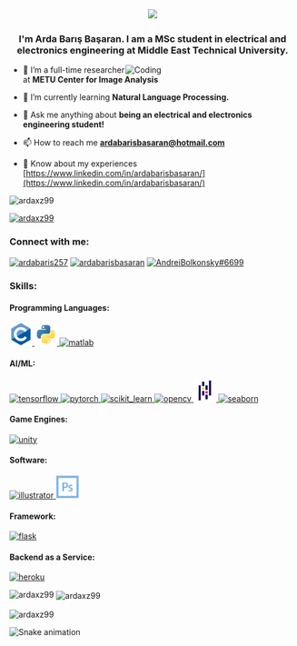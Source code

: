 <div style="text-align: center;">
  <img src="https://rishavanand.github.io/static/images/greetings.gif" style="width: 50%" />
  <h3>I'm Arda Barış Başaran. I am a MSc student in electrical and electronics engineering at Middle East Technical University.</h3>
</div>




<img align="right" alt="Coding" width="300" src="https://cdn.dribbble.com/users/4055494/screenshots/15215756/media/d2b66c4ca0192aa26d103448b3d1518b.gif">


- 🔭 I’m a full-time researcher at **METU Center for Image Analysis**

- 🌱 I’m currently learning **Natural Language Processing.**

- 💬 Ask me anything about **being an electrical and electronics engineering student!**

- 📫 How to reach me **ardabarisbasaran@hotmail.com**

- 📄 Know about my experiences [https://www.linkedin.com/in/ardabarisbasaran/](https://www.linkedin.com/in/ardabarisbasaran/)

<p align="left"> <img src="https://komarev.com/ghpvc/?username=ardaxz99&label=Profile%20views&color=0e75b6&style=flat" alt="ardaxz99" /> </p>

<p align="left"> <a href="https://github.com/ryo-ma/github-profile-trophy"><img src="https://github-profile-trophy.vercel.app/?username=ardaxz99" alt="ardaxz99" /></a> </p>

<h3 align="left">Connect with me:</h3>
<p align="left">
<a href="https://twitter.com/ardabaris257" target="blank"><img align="center" src="https://raw.githubusercontent.com/rahuldkjain/github-profile-readme-generator/master/src/images/icons/Social/twitter.svg" alt="ardabaris257" height="30" width="40" /></a>
<a href="https://linkedin.com/in/ardabarisbasaran" target="blank"><img align="center" src="https://raw.githubusercontent.com/rahuldkjain/github-profile-readme-generator/master/src/images/icons/Social/linked-in-alt.svg" alt="ardabarisbasaran" height="30" width="40" /></a>
<a href="https://discord.gg/WGxzQDH6" target="blank"><img align="center" src="https://raw.githubusercontent.com/rahuldkjain/github-profile-readme-generator/master/src/images/icons/Social/discord.svg" alt="AndreiBolkonsky#6699" height="30" width="40" /></a>
</p>



<h3 align="left">Skills:</h3>
<div>
  <h4>Programming Languages:</h4>
  <a href="https://www.cprogramming.com/" target="_blank" rel="noreferrer"> <img src="https://raw.githubusercontent.com/devicons/devicon/master/icons/c/c-original.svg" alt="c" width="40" height="40"/> </a>
  <a href="https://www.python.org" target="_blank" rel="noreferrer"> <img src="https://raw.githubusercontent.com/devicons/devicon/master/icons/python/python-original.svg" alt="python" width="40" height="40"/> </a>
  <a href="https://www.mathworks.com/" target="_blank" rel="noreferrer"> <img src="https://upload.wikimedia.org/wikipedia/commons/2/21/Matlab_Logo.png" alt="matlab" width="40" height="40"/> </a>
  <h4>AI/ML:</h4>
  <a href="https://www.tensorflow.org" target="_blank" rel="noreferrer"> <img src="https://www.vectorlogo.zone/logos/tensorflow/tensorflow-icon.svg" alt="tensorflow" width="40" height="40"/> </a>
  <a href="https://pytorch.org/" target="_blank" rel="noreferrer"> <img src="https://www.vectorlogo.zone/logos/pytorch/pytorch-icon.svg" alt="pytorch" width="40" height="40"/> </a>
  <a href="https://scikit-learn.org/" target="_blank" rel="noreferrer"> <img src="https://upload.wikimedia.org/wikipedia/commons/0/05/Scikit_learn_logo_small.svg" alt="scikit_learn" width="40" height="40"/> </a>
  <a href="https://opencv.org/" target="_blank" rel="noreferrer"> <img src="https://www.vectorlogo.zone/logos/opencv/opencv-icon.svg" alt="opencv" width="40" height="40"/> </a>
  <a href="https://pandas.pydata.org/" target="_blank" rel="noreferrer"> <img src="https://raw.githubusercontent.com/devicons/devicon/2ae2a900d2f041da66e950e4d48052658d850630/icons/pandas/pandas-original.svg" alt="pandas" width="40" height="40"/> </a>
  <a href="https://seaborn.pydata.org/" target="_blank" rel="noreferrer"> <img src="https://seaborn.pydata.org/_images/logo-mark-lightbg.svg" alt="seaborn" width="40" height="40"/> </a>

  <h4>Game Engines:</h4>
  <a href="https://unity.com/" target="_blank" rel="noreferrer"> <img src="https://www.vectorlogo.zone/logos/unity3d/unity3d-icon.svg" alt="unity" width="40" height="40"/> </a>

  <h4>Software:</h4>
  <a href="https://www.adobe.com/in/products/illustrator.html" target="_blank" rel="noreferrer"> <img src="https://www.vectorlogo.zone/logos/adobe_illustrator/adobe_illustrator-icon.svg" alt="illustrator" width="40" height="40"/> </a>
  <a href="https://www.photoshop.com/en" target="_blank" rel="noreferrer"> <img src="https://raw.githubusercontent.com/devicons/devicon/master/icons/photoshop/photoshop-line.svg" alt="photoshop" width="40" height="40"/> </a> 
  
  <h4>Framework:</h4>
  <a href="https://flask.palletsprojects.com/" target="_blank" rel="noreferrer"> <img src="https://www.vectorlogo.zone/logos/pocoo_flask/pocoo_flask-icon.svg" alt="flask" width="40" height="40"/> </a>
  
  <h4>Backend as a Service:</h4>
  </a> <a href="https://heroku.com" target="_blank" rel="noreferrer"> <img src="https://www.vectorlogo.zone/logos/heroku/heroku-icon.svg" alt="heroku" width="40" height="40"/> </a> </p>
</div>

<p><img align="left" src="https://github-readme-stats.vercel.app/api/top-langs?username=ardaxz99&show_icons=true&locale=en&layout=compact" alt="ardaxz99" /></p>

<p>&nbsp;<img align="center" src="https://github-readme-stats.vercel.app/api?username=ardaxz99&show_icons=true&locale=en" alt="ardaxz99" /></p>

<p><img align="center" src="https://github-readme-streak-stats.herokuapp.com/?user=ardaxz99&" alt="ardaxz99" /></p>

![Snake animation](https://github.com/ardaxz99/ardaxz99/blob/output/github-contribution-grid-snake.svg)
